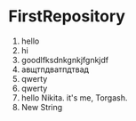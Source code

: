 # FirstRepository

1. hello
2. hi
3. goodlfksdnkgnkjfgnkjdf
4. авщтпдватпдтвад
5. qwerty
5. qwerty
6. hello Nikita. it's me, Torgash. 
7. New String
